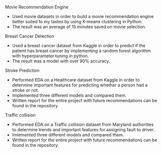 Movie Recommendation Engine
* Used movie datasets in order to build a movie recommendation engine better suited to my tastes by using K-means clustering in Python.
* The result was an average of 15 minutes saved on movie selection.

Breast Cancer Detection
* Used a breast cancer dataset from Kaggle in order to predict if the patient has breast cancer by implementing a random forest algorithm with hyperparameter tuning in python.
* The result was a model with over 90% accuracy.

Stroke Prediction
* Performed EDA on a Healthcare dataset from Kaggle in order to determine important features for predicting whether a person had a stroke or not.
* Implemented three different models and compared them. 
* Written report for the entire project with future recommendations can be found in the repository.

Traffic collision
* Performed EDA on a Traffic collision dataset from Maryland authorities to determine trends and important features for assigning fault to driver.
* Imlemented three different models and compared them. 
* Written report for the entire project with future recommendations can be found in the repository. 
  
